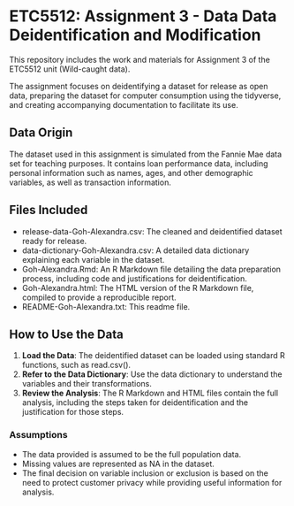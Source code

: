 # ETC5512: Assignment 3 - Data Data Deidentification and Modification

This repository includes the work and materials for Assignment 3 of the ETC5512 unit (Wild-caught data).

The assignment focuses on deidentifying a dataset for release as open data, preparing the dataset for computer consumption using the tidyverse, and creating accompanying documentation to facilitate its use.

## Data Origin
The dataset used in this assignment is simulated from the Fannie Mae data set for teaching purposes. It contains loan performance data, including personal information such as names, ages, and other demographic variables, as well as transaction information.

## Files Included

- release-data-Goh-Alexandra.csv: The cleaned and deidentified dataset ready for release.
- data-dictionary-Goh-Alexandra.csv: A detailed data dictionary explaining each variable in the dataset.
- Goh-Alexandra.Rmd: An R Markdown file detailing the data preparation process, including code and justifications for deidentification.
- Goh-Alexandra.html: The HTML version of the R Markdown file, compiled to provide a reproducible report.
- README-Goh-Alexandra.txt: This readme file.

## How to Use the Data

1. **Load the Data**: The deidentified dataset can be loaded using standard R functions, such as read.csv().
2. **Refer to the Data Dictionary**: Use the data dictionary to understand the variables and their transformations.
3. **Review the Analysis**: The R Markdown and HTML files contain the full analysis, including the steps taken for deidentification and the justification for those steps.

### Assumptions

- The data provided is assumed to be the full population data.
- Missing values are represented as NA in the dataset.
- The final decision on variable inclusion or exclusion is based on the need to protect customer privacy while providing useful information for analysis.
